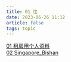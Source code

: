 ```yaml
---
title: 01 住
date: 2023-06-26 11:12
article: false
tags: topic
---
```


[01 租房用个人资料](01%20租房用个人资料)  
[02 Singapore_Bishan](02%20Singapore_Bishan)  
